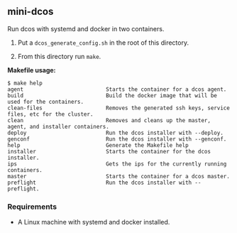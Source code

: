 ## mini-dcos

Run dcos with systemd and docker in two containers.

1. Put a `dcos_generate_config.sh` in the root of this directory.

2. From this directory run `make`.

**Makefile usage:**

```console
$ make help
agent                          Starts the container for a dcos agent.
build                          Build the docker image that will be used for the containers.
clean-files                    Removes the generated ssh keys, service files, etc for the cluster.
clean                          Removes and cleans up the master, agent, and installer containers.
deploy                         Run the dcos installer with --deploy.
genconf                        Run the dcos installer with --genconf.
help                           Generate the Makefile help
installer                      Starts the container for the dcos installer.
ips                            Gets the ips for the currently running containers.
master                         Starts the container for a dcos master.
preflight                      Run the dcos installer with --preflight.
```

### Requirements

- A Linux machine with systemd and docker installed.
